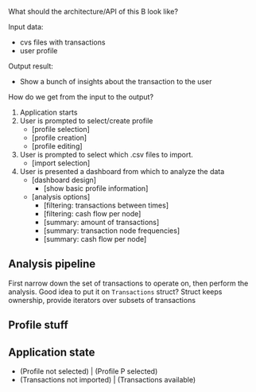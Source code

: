 What should the architecture/API of this B look like?

Input data:
- cvs files with transactions
- user profile

Output result:
- Show a bunch of insights about the transaction to the user

How do we get from the input to the output?
1. Application starts
2. User is prompted to select/create profile
   - [profile selection]
   - [profile creation]
   - [profile editing]
3. User is prompted to select which .csv files to import.
   - [import selection]
4. User is presented a dashboard from which to analyze the data
   - [dashboard design]
     - [show basic profile information]
   - [analysis options]
     - [filtering: transactions between times]
     - [filtering: cash flow per node]
     - [summary: amount of transactions]
	  - [summary: transaction node frequencies]
     - [summary: cash flow per node]

## Analysis pipeline
First narrow down the set of transactions to operate on, then perform the analysis.
Good idea to put it on `Transactions` struct? Struct keeps ownership, provide iterators over subsets of transactions

## Profile stuff

## Application state
- (Profile not selected) | (Profile P selected)
- (Transactions not imported) | (Transactions available)
